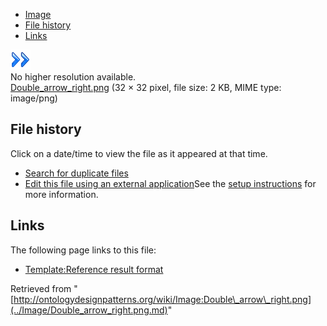 * [Image](../Image/Double_arrow_right.png.md#file)
* [File history](../Image/Double_arrow_right.png.md#filehistory)
* [Links](../Image/Double_arrow_right.png.md#filelinks)

[![Image:Double arrow right.png](../images/b/bd/Double_arrow_right.png)](../images/b/bd/Double_arrow_right.png)  
No higher resolution available.  
[Double\_arrow\_right.png](../images/b/bd/Double_arrow_right.png)‎ (32 × 32 pixel, file size: 2 KB, MIME type: image/png)

## File history

Click on a date/time to view the file as it appeared at that time.



  
* [Search for duplicate files](http://ontologydesignpatterns.org/wiki/Special:FileDuplicateSearch/Double_arrow_right.png "Special:FileDuplicateSearch/Double arrow right.png")
* [Edit this file using an external application](http://ontologydesignpatterns.org/wiki/index.php?title=Image:Double_arrow_right.png&action=edit&externaledit=true&mode=file "Image:Double arrow right.png")See the [setup instructions](http://www.mediawiki.org/wiki/Manual:External_editors "http://www.mediawiki.org/wiki/Manual:External_editors") for more information.

## Links



The following page links to this file:


* [Template:Reference result format](../Template/Reference_result_format.md "Template:Reference result format")


Retrieved from "[http://ontologydesignpatterns.org/wiki/Image:Double\_arrow\_right.png](../Image/Double_arrow_right.png.md)"